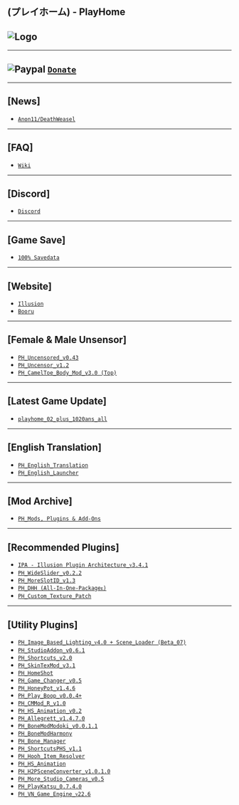 (プレイホーム) - PlayHome
--

![Logo](https://i.imgur.com/zTYOMiq.png")
--

---
![Paypal](https://i.imgur.com/3V57ymK.png") [`Donate`](https://paypal.me/PastebinSupport?locale.x=en_US)
--

---
**[News]** 
--
- [`Anon11/DeathWeasel`](https://www.patreon.com/posts/53085409)

--- 
**[FAQ]**
--
- [`Wiki`](https://wiki.anime-sharing.com/hgames/index.php?title=PlayHome)

---
**[Discord]**
--
- [`Discord`](https://discord.gg/hevygx6)

---
**[Game Save]**
--
- [`100% Savedata`](http://www.mediafire.com/file/ws6z910iyfep5yb/PlayHome_-_100%2525_Save.rar/file) 

---
 **[Website]**
--
- [`Illusion`](http://www.illusion.jp/preview/playhome_ex/index.php?1124fgt)
- [`Booru`](https://kenzato.uk/booru/)

---
**[Female & Male Unsensor]**
--
- [`PH_Uncensored_v0.43`](http://www.mediafire.com/file/295sjbjz0xru88f/PH_Uncensored_v0.43.rar/file)
- [`PH_Uncensor_v1.2`](http://www.mediafire.com/file/eukhn6lxe3ilsii/PH_Uncensor_v1.2.rar/file)
- [`PH_CamelToe_Body_Mod_v3.0 (Top)`](http://www.mediafire.com/file/scqvgo29bymq52w/PH_Cameltoe_Body_Mod_v3.0_%2528Top%2529.rar/file)

---
**[Latest Game Update]**
--
- [`playhome_02_plus_1020ans_all`](https://mega.nz/#!MMQWSDQQ!ZFPE3eFwDk3do2R9BBe8OHd4BETx8mI4S3iTTB0ZiTM)

---
**[English Translation]**
--
- [`PH_English_Translation`](http://www.mediafire.com/file/rmn2yyffmn1ubhx/PlayHome_English_Translation.rar/file) 
- [`PH_English_Launcher`](http://www.mediafire.com/file/eyzggh50a5bhzm0/PlayHome_English_Launcher.rar/file)

---
 **[Mod Archive]**
--
- [`PH_Mods, Plugins & Add-Ons`](http://www.mediafire.com/folder/m9an7t1qx26d9/Mods%20%26%20Add-on)

--- 
**[Recommended Plugins]**
--
- [`IPA - Illusion Plugin Architecture_ᴠ3.4.1`](https://github.com/Eusth/IPA/releases)
- [`PH_WideSlider_v0.2.2`](http://www.mediafire.com/file/osj3mvcfkrm46t4/PH_WideSlider_v0.2.2.rar/file)
- [`PH_MoreSlotID_v1.3`](http://www.mediafire.com/file/viq3uct4tftmhjt/PH_MoreSlotID_v1.3.rar/file)
- [`PH_DHH (All-In-One-Packageᴇ)`](http://www.mediafire.com/file/exekmqyt5cu72rm/PH_DHH_%2528All-In-One-Package%2529.rar/file)
- [`PH_Custom_Texture_Patch`](http://www.mediafire.com/file/dwx98wf1emyqo7c/PH_Custom_Texture_Patch.rar/file) 

---
**[Utility Plugins]**
--
- [`PH_Image_Based_Lighting_ᴠ4.0 + Scene_Loader (Beta_07)`](https://bitbucket.org/plastics/myphipaplugins/src/) 
- [`PH_StudioAddon_v0.6.1`](http://www.mediafire.com/file/n5fb46mnko23ju6/PH_StudioAddon_v0.6.1.rar/file)
- [`PH_Shortcuts_v2.0`](http://www.mediafire.com/file/jn0mrrz3evlggzx/PH_Shortcuts_v2.0.rar/file) 
- [`PH_SkinTexMod_v3.1`](http://www.mediafire.com/file/2zwddac6yq1bd7w/PH_SkinTexMod_v3.1.rar/file)
- [`PH_HomeShot`](http://www.mediafire.com/file/seoivcy10q6ztvw/PH_HomeShot.rar/file)
- [`PH_Game_Changer_v0.5`](http://www.mediafire.com/file/pttqftbcp6slufi/PH_GameChanger_v0.5.rar/file) 
- [`PH_HoneyPot_v1.4.6`](https://github.com/nx98304/HoneyPot) 
- [`PH_Play_Boop_v0.0.4+`](http://www.mediafire.com/file/qvtb7uplj0wamdy/PH_PlayBoop_v0.0.4%252B.rar/file)
- [`PH_CMMod_R_v1.0`](http://www.mediafire.com/file/54530u18ck4rx12/PH_CMMod_R_V1.0.rar/file) 
- [`PH_HS_Animation_v0.2`](http://www.mediafire.com/file/h6qn04m0nacyxh7/PH_HS_Animation_v0.2.rar/file)
- [`PH_Allegrett_v1.4.7.0`](http://www.mediafire.com/file/tosl6ffus4l8qla/PH_Allegrett_v1.4.7.0.rar/file)
- [`PH_BoneModModoki_v0.0.1.1`](http://www.mediafire.com/file/rujoxyidx4wblis/PH_BoneModModoki_v0.0.1.1.rar/file) 
- [`PH_BoneModHarmony`](http://www.mediafire.com/file/0o94brbhq7b714o/PH_BoneModHarmony.rar/file) 
- [`PH_Bone_Manager`](http://www.mediafire.com/file/fp4jcdp7aqag1g2/PH_BoneManager.rar/file) 
- [`PH_ShortcutsPHS_v1.1`](http://www.mediafire.com/file/yipbebwxphavty6/PH_ShortcutsPHS_v1.1.rar/file)
- [`PH_Hooh_Item_Resolver`](http://www.mediafire.com/file/3a9h0p06jb032b6/PH_Hooh_ItemResolver.rar/file)
- [`PH_HS_Animation`](http://www.mediafire.com/file/8h5chrg2d9nm57d/PH_HSAnimation.rar/file) 
- [`PH_H2PSceneConverter_v1.0.1.0`](http://www.mediafire.com/file/951asd9a3o3ugcx/PH_H2PSceneConverter_v1.0.1.0.rar/file)
- [`PH_More_Studio_Cameras_v0.5`](http://www.mediafire.com/file/osvholuzy4duoyy/PH_More_Studio_Cameras_v0.5.rar/file)
- [`PH_PlayKatsu_0.7.4.0`](http://www.mediafire.com/file/noteqp26uco9efj/PH_PlayKatsu_0.7.4.0.rar/file) 
- [`PH_VN_Game_Engine_ᴠ22.6`](https://mega.nz/#F!oiB2wAQK!ojGIzlAN-1B-263uUDEalQ)
